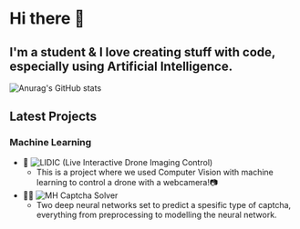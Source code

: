 # Hi there 👋
## I'm a student & I love creating stuff with code, especially using Artificial Intelligence.
![Anurag's GitHub stats](https://github-readme-stats.vercel.app/api?username=olavausland&show_icons=true&theme=radical)
<!--![LeetCode Stats](https://leetcard.jacoblin.cool/OlavAusland?theme=dark&font=Philosopher&ext=heatmap)
<!--
**OlavAusland/OlavAusland** is a ✨ _special_ ✨ repository because its `README.md` (this file) appears on your GitHub profile.

Here are some ideas to get you started:

- 🔭 I’m currently working on ...
- 🌱 I’m currently learning ...
- 👯 I’m looking to collaborate on ...
- 🤔 I’m looking for help with ...
- 💬 Ask me about ...
- 📫 How to reach me: ...
- 😄 Pronouns: ...
- ⚡ Fun fact: ...
-->

## Latest Projects
### Machine Learning
* 🧠 ![LIDIC (Live Interactive Drone Imaging Control)](https://github.com/OlavAusland/LIDIC/tree/production)
  * This is a project where we used Computer Vision with machine learning to control a drone with a webcamera!📷
* 🤖🚫 ![MH Captcha Solver](https://github.com/OlavAusland/MH-CaptchaSolver/tree/main)
  * Two deep neural networks set to predict a spesific type of captcha, everything from preprocessing to
    modelling the neural network.
